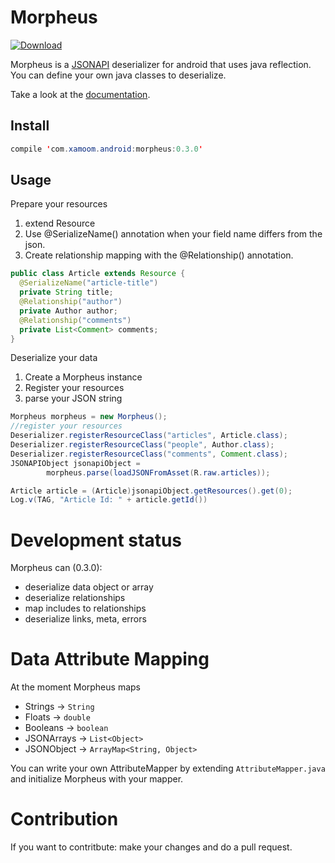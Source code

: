 # Morpheus

[ ![Download](https://api.bintray.com/packages/xamoom/maven/Morpheus/images/download.svg) ](https://bintray.com/xamoom/maven/Morpheus/_latestVersion)

Morpheus is a [JSONAPI](http://jsonapi.org/) deserializer for android that uses java reflection.
You can define your own java classes to deserialize.

Take a look at the [documentation](http://xamoom.github.io/Morpheus/docs/index.html).

## Install

```java
compile 'com.xamoom.android:morpheus:0.3.0'
```

## Usage

Prepare your resources

1. extend Resource
2. Use @SerializeName() annotation when your field name differs from the json.
3. Create relationship mapping with the @Relationship() annotation.

```java
public class Article extends Resource {
  @SerializeName("article-title")
  private String title;
  @Relationship("author")
  private Author author;
  @Relationship("comments")
  private List<Comment> comments;
}
```
Deserialize your data

1. Create a Morpheus instance
2. Register your resources
3. parse your JSON string

```java
Morpheus morpheus = new Morpheus();
//register your resources
Deserializer.registerResourceClass("articles", Article.class);
Deserializer.registerResourceClass("people", Author.class);
Deserializer.registerResourceClass("comments", Comment.class);
JSONAPIObject jsonapiObject =
        morpheus.parse(loadJSONFromAsset(R.raw.articles));

Article article = (Article)jsonapiObject.getResources().get(0);
Log.v(TAG, "Article Id: " + article.getId())
```

# Development status
Morpheus can (0.3.0):

* deserialize data object or array
* deserialize relationships
* map includes to relationships
* deserialize links, meta, errors

# Data Attribute Mapping
At the moment Morpheus maps

* Strings -> `String`
* Floats -> `double`
* Booleans -> `boolean`
* JSONArrays -> `List<Object>`
* JSONObject -> `ArrayMap<String, Object>`


You can write your own AttributeMapper by extending `AttributeMapper.java` and initialize Morpheus with your mapper.

# Contribution
If you want to contritbute: make your changes and do a pull request.
